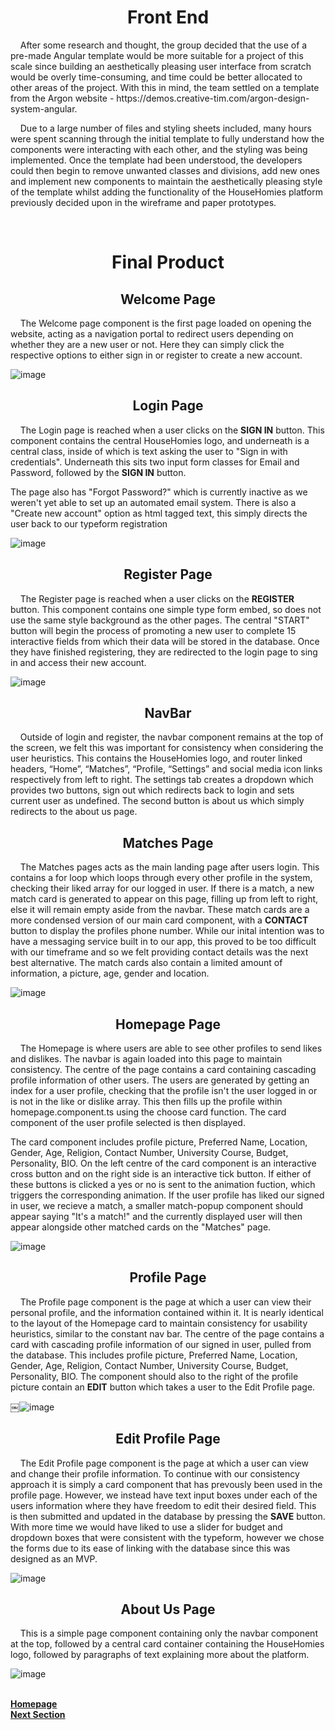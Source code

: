 <h1 align="center">Front End</h1>

<p>&nbsp;&nbsp;&nbsp;&nbsp;After some research and thought, the group decided that the use of a pre-made Angular template would be more suitable for a project of this scale since building an aesthetically pleasing user interface from scratch would be overly time-consuming, and time could be better allocated to other areas of the project. With this in mind, the team settled on a template from the Argon website - https://demos.creative-tim.com/argon-design-system-angular.</p>

<p>&nbsp;&nbsp;&nbsp;&nbsp;Due to a large number of files and styling sheets included, many hours were spent scanning through the initial template to fully understand how the components were interacting with each other, and the styling was being implemented. Once the template had been understood, the developers could then begin to remove unwanted classes and divisions, add new ones and implement new components to maintain the aesthetically pleasing style of the template whilst adding the functionality of the HouseHomies platform previously decided upon in the wireframe and paper prototypes.</p> 

<p>&nbsp;&nbsp;&nbsp;&nbsp;</p> 

<h1 align="center">Final Product</h1>

<h2 align="center"><b>Welcome Page</b></h2>


<p>&nbsp;&nbsp;&nbsp;&nbsp;The Welcome page component is the first page loaded on opening the website, acting as a navigation portal to redirect users depending on whether they are a new user or not. Here they can simply click the respective options to either sign in or register to create a new account.</p>

![image](https://user-images.githubusercontent.com/74371711/117005197-e040ea80-acde-11eb-97e9-8cc6fe015c3c.png)


<h2 align="center"><b>Login Page</b></h2>

<p>&nbsp;&nbsp;&nbsp;&nbsp;The Login page is reached when a user clicks on the <b>SIGN IN</b> button. This component contains the central HouseHomies logo, and underneath is a central class, inside of which is text asking the user to "Sign in with credentials". Underneath this sits two input form classes for Email and Password, followed by the <b>SIGN IN</b> button.</p>

<p>The page also has "Forgot Password?" which is currently inactive as we weren't yet able to set up an automated email system. There is also a "Create new account" option as html tagged text, this simply directs the user back to our typeform registration</p>

![image](https://user-images.githubusercontent.com/74371711/117003868-4dec1700-acdd-11eb-9730-962b0aaacca1.png)


<h2 align="center"><b>Register Page</b></h2>

<p>&nbsp;&nbsp;&nbsp;&nbsp;The Register page is reached when a user clicks on the <b>REGISTER</b> button. This component contains one simple type form embed, so does not use the same style background as the other pages. The central "START" button will begin the process of promoting a new user to complete 15 interactive fields from which their data will be stored in the database. Once they have finished registering, they are redirected to the login page to sing in and access their new account.</p>

![image](https://user-images.githubusercontent.com/74371711/117005034-b2f43c80-acde-11eb-9ee0-9ef17daf52fe.png)

<h2 align="center"><b>NavBar</b></h2>

<p>&nbsp;&nbsp;&nbsp;&nbsp;Outside of login and register, the navbar component remains at the top of the screen, we felt this was important for consistency when considering the user heuristics. This contains the HouseHomies logo, and router linked headers, “Home”, “Matches”, “Profile, “Settings” and social media icon links respectively from left to right. The settings tab creates a dropdown which provides two buttons, sign out which redirects back to login and sets current user as undefined. The second button is about us which simply redirects to the about us page.</p>

<h2 align="center"><b>Matches Page</b></h2>

<p>&nbsp;&nbsp;&nbsp;&nbsp;The Matches pages acts as the main landing page after users login. This contains a for loop which loops through every other profile in the system, checking their liked array for our logged in user. If there is a match, a new match card is generated to appear on this page, filling up from left to right, else it will remain empty aside from the navbar. These match cards are a more condensed version of our main card component, with a <b>CONTACT</b> button to display the profiles phone number. While our inital intention was to have a messaging service built in to our app, this proved to be too difficult with our timeframe and so we felt providing contact details was the next best alternative. The match cards also contain a limited amount of information, a picture, age, gender and location.</p>

![image](https://user-images.githubusercontent.com/74371711/117003918-5c3a3300-acdd-11eb-9a87-20acdccdb96b.png)

<h2 align="center"><b>Homepage Page</b></h2>

<p>&nbsp;&nbsp;&nbsp;&nbsp;The Homepage is where users are able to see other profiles to send likes and dislikes. The navbar is again loaded into this page to maintain consistency. The centre of the page contains a card containing cascading profile information of other users. The users are generated by getting an index for a user profile, checking that the profile isn't the user logged in or is not in the like or dislike array. This then fills up the profile within homepage.component.ts using the choose card function. The card component of the user profile selected is then displayed. </p>

<p>The card component includes profile picture, Preferred Name, Location, Gender, Age, Religion, Contact Number, University Course, Budget, Personality, BIO. On the left centre of the card component is an interactive cross button and on the right side is an interactive tick button. If either of these buttons is clicked a yes or no is sent to the animation fuction, which triggers the corresponding animation. If the user profile has liked our signed in user, we recieve a match, a smaller match-popup component should appear saying "It's a match!" and the currently displayed user will then appear alongside other matched cards on the "Matches" page.</p>
  
![image](https://user-images.githubusercontent.com/74371711/117003888-547a8e80-acdd-11eb-8e06-c39d04cfcb09.png)

<h2 align="center"><b>Profile Page</b></h2>

<p>&nbsp;&nbsp;&nbsp;&nbsp;The Profile page component is the page at which a user can view their personal profile, and the information contained within it. It is nearly identical to the layout of the Homepage card to maintain consistency for usability heuristics, similar to the constant nav bar. The centre of the page contains a card with cascading profile information of our signed in user, pulled from the database. This includes profile picture, Preferred Name, Location, Gender, Age, Religion, Contact Number, University Course, Budget, Personality, BIO. The component should also to the right of the profile picture contain an <b>EDIT</b> button which takes a user to the Edit Profile page.</p>
  
￼![image](https://user-images.githubusercontent.com/74371711/117003940-62c8aa80-acdd-11eb-815d-ff14b3e8a78c.png)


<h2 align="center"><b>Edit Profile Page</b></h2>

<p>&nbsp;&nbsp;&nbsp;&nbsp;The Edit Profile page component is the page at which a user can view and change their profile information. To continue with our consistency approach it is simply a card component that has prevously been used in the profile page. However, we instead have text input boxes under each of the users information where they have freedom to edit their desired field. This is then submitted and updated in the database by pressing the <b>SAVE</b> button. With more time we would have liked to use a slider for budget and dropdown boxes that were consistent with the typeform, however we chose the forms due to its ease of linking with the database since this was designed as an MVP.
  
![image](https://user-images.githubusercontent.com/74371711/117005124-c69fa300-acde-11eb-8ada-66093fc21a20.png)
  
<h2 align="center"><b>About Us Page</b></h2>

<p>&nbsp;&nbsp;&nbsp;&nbsp;This is a simple page component containing only the navbar component at the top, followed by a central card container containing the HouseHomies logo, followed by paragraphs of text explaining more about the platform.</p>

![image](https://user-images.githubusercontent.com/74371711/117004989-a243c680-acde-11eb-80aa-f42d6939dd98.png)

<br>
<a href="https://github.com/JaiRanchod/Desk-10-Software-Engineering-Group-Project/tree/release">
<b>Homepage</b></a>
<br>
<a href="https://github.com/JaiRanchod/Desk-10-Software-Engineering-Group-Project/blob/release/Documentation/Additional%20Elements%20and%20Components.md">
<b>Next Section</b></a>

